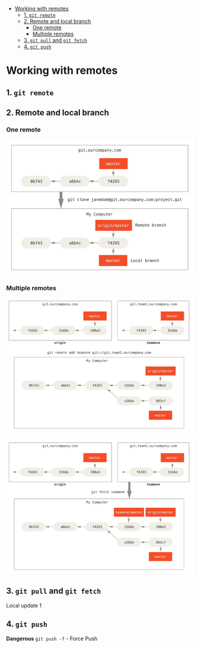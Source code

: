 - [Working with remotes](#working-with-remotes)
  - [1. `git remote`](#1-git-remote)
  - [2. Remote and local branch](#2-remote-and-local-branch)
    - [One remote](#one-remote)
    - [Multiple remotes](#multiple-remotes)
  - [3. `git pull` and `git fetch`](#3-git-pull-and-git-fetch)
  - [4. `git push`](#4-git-push)

# Working with remotes

## 1. `git remote`

## 2. Remote and local branch

### One remote

![](../assets/04-remote-branches-1.png)

### Multiple remotes

![](../assets/04-remote-branches-2.png)

![](../assets/04-remote-branches-3.png)

## 3. `git pull` and `git fetch`
Local update 1
## 4. `git push`

**Dangerous** `git push -f` - Force Push
